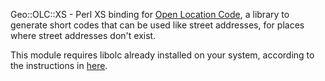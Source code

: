 Geo::OLC::XS - Perl XS binding for [Open Location
Code](https://github.com/google/open-location-code), a library to generate
short codes that can be used like street addresses, for places where street
addresses don't exist.

This module requires libolc already installed on your system, according to the
instructions in
[here](https://github.com/google/open-location-code/blob/master/c/README.md).
